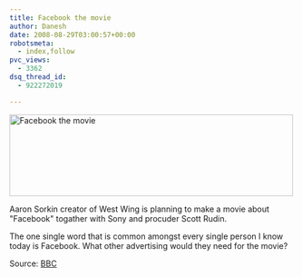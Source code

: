 ```yaml
---
title: Facebook the movie
author: Danesh
date: 2008-08-29T03:00:57+00:00
robotsmeta:
  - index,follow
pvc_views:
  - 3362
dsq_thread_id:
  - 922272019

---
```

[<img loading="lazy" class="size-medium wp-image-868 alignnone" title="Facebook the movie" src="/wp-content/uploads/2008/08/facebook-da-movie-500x144.jpg" alt="Facebook the movie" width="500" height="144" srcset="/wp-content/uploads/2008/08/facebook-da-movie-500x144.jpg 500w, /wp-content/uploads/2008/08/facebook-da-movie.jpg 552w" sizes="(max-width: 500px) 100vw, 500px" />][1]

Aaron Sorkin creator of West Wing is planning to make a movie about "Facebook" togather with Sony and procuder Scott Rudin.

The one single word that is common amongst every single person I know today is Facebook. What other advertising would they need for the movie?

Source: [BBC][2]

 [1]: /wp-content/uploads/2008/08/facebook-da-movie.jpg
 [2]: http://news.bbc.co.uk/2/hi/entertainment/7585632.stm